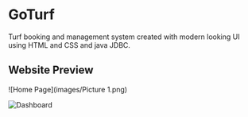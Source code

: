 # GoTurf
Turf booking and management system created with modern looking UI using HTML and CSS and java JDBC.
## Website Preview

![Home Page](images/Picture 1.png)

![Dashboard](images/screenshot2.png)

